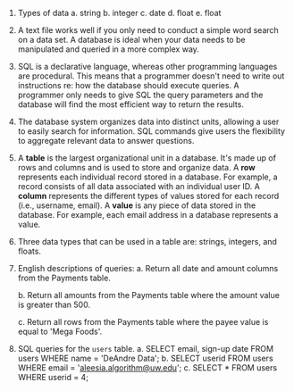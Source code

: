 1. Types of data
    a. string
    b. integer
    c. date
    d. float
    e. float

2. A text file works well if you only need to conduct a simple word search on a data set. A database is ideal when your data needs to be manipulated and queried in a more complex way.

3. SQL is a declarative language, whereas other programming languages are procedural. This means that a programmer doesn't need to write out instructions re: how the database should execute queries. A programmer only needs to give SQL the query parameters and the database will find the most efficient way to return the results.

4. The database system organizes data into distinct units, allowing a user to easily search for information. SQL commands give users the flexibility to aggregate relevant data to answer questions.

5. A **table** is the largest organizational unit in a database. It's made up of rows and columns and is used to store and organize data. A **row** represents each individual record stored in a database. For example, a record consists of all data associated with an individual user ID. A **column** represents the different types of values stored for each record (i.e., username, email). A **value** is any piece of data stored in the database. For example, each email address in a database represents a value.

6. Three data types that can be used in a table are: strings, integers, and floats.

7. English descriptions of queries:
    a. Return all date and amount columns from the Payments table.

    b. Return all amounts from the Payments table where the amount value is greater than 500.

    c. Return all rows from the Payments table where the payee value is equal to 'Mega Foods'.

8. SQL queries for the `users` table.
    a. SELECT email, sign-up date FROM users WHERE name = 'DeAndre Data';
    b. SELECT userid FROM users WHERE email = 'aleesia.algorithm@uw.edu';
    c. SELECT * FROM users WHERE userid = 4;
